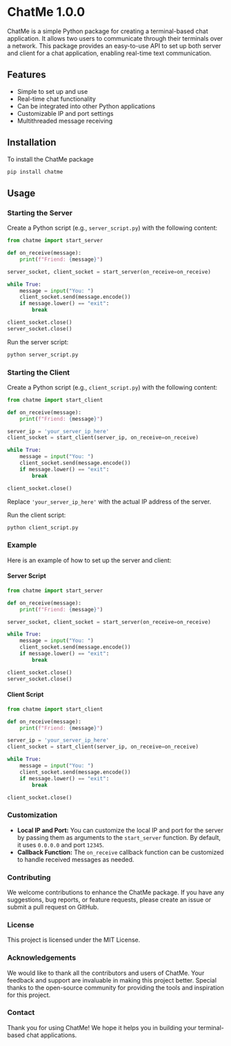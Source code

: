 # ChatMe 1.0.0

ChatMe is a simple Python package for creating a terminal-based chat application. It allows two users to communicate through their terminals over a network. This package provides an easy-to-use API to set up both server and client for a chat application, enabling real-time text communication.

## Features

- Simple to set up and use
- Real-time chat functionality
- Can be integrated into other Python applications
- Customizable IP and port settings
- Multithreaded message receiving

## Installation

To install the ChatMe package

```bash
pip install chatme
```

## Usage

### Starting the Server

Create a Python script (e.g., `server_script.py`) with the following content:

```python
from chatme import start_server

def on_receive(message):
    print(f"Friend: {message}")

server_socket, client_socket = start_server(on_receive=on_receive)

while True:
    message = input("You: ")
    client_socket.send(message.encode())
    if message.lower() == "exit":
        break

client_socket.close()
server_socket.close()
```

Run the server script:

```bash
python server_script.py
```

### Starting the Client

Create a Python script (e.g., `client_script.py`) with the following content:

```python
from chatme import start_client

def on_receive(message):
    print(f"Friend: {message}")

server_ip = 'your_server_ip_here'
client_socket = start_client(server_ip, on_receive=on_receive)

while True:
    message = input("You: ")
    client_socket.send(message.encode())
    if message.lower() == "exit":
        break

client_socket.close()
```

Replace `'your_server_ip_here'` with the actual IP address of the server.

Run the client script:

```bash
python client_script.py
```

### Example

Here is an example of how to set up the server and client:

#### Server Script

```python
from chatme import start_server

def on_receive(message):
    print(f"Friend: {message}")

server_socket, client_socket = start_server(on_receive=on_receive)

while True:
    message = input("You: ")
    client_socket.send(message.encode())
    if message.lower() == "exit":
        break

client_socket.close()
server_socket.close()
```

#### Client Script

```python
from chatme import start_client

def on_receive(message):
    print(f"Friend: {message}")

server_ip = 'your_server_ip_here'
client_socket = start_client(server_ip, on_receive=on_receive)

while True:
    message = input("You: ")
    client_socket.send(message.encode())
    if message.lower() == "exit":
        break

client_socket.close()
```

### Customization

- **Local IP and Port:** You can customize the local IP and port for the server by passing them as arguments to the `start_server` function. By default, it uses `0.0.0.0` and port `12345`.
- **Callback Function:** The `on_receive` callback function can be customized to handle received messages as needed.

### Contributing

We welcome contributions to enhance the ChatMe package. If you have any suggestions, bug reports, or feature requests, please create an issue or submit a pull request on GitHub.

### License

This project is licensed under the MIT License.

### Acknowledgements

We would like to thank all the contributors and users of ChatMe. Your feedback and support are invaluable in making this project better. Special thanks to the open-source community for providing the tools and inspiration for this project.

### Contact

Thank you for using ChatMe! We hope it helps you in building your terminal-based chat applications.
